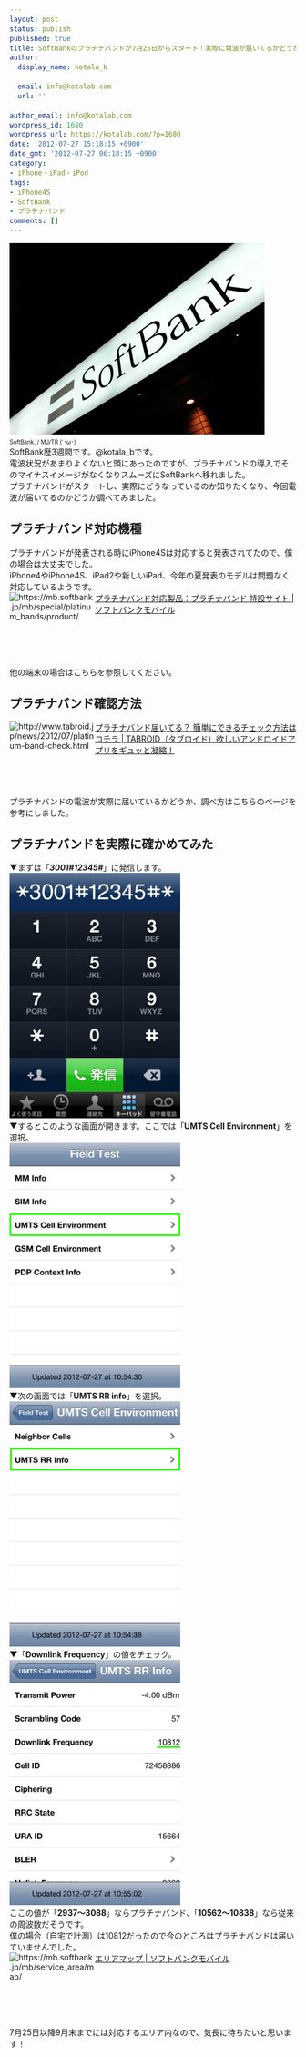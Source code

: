 ```yaml
---
layout: post
status: publish
published: true
title: SoftBankのプラチナバンドが7月25日からスタート！実際に電波が届いてるかどうか調べてみた！
author:
  display_name: kotala_b

  email: info@kotalab.com
  url: ''

author_email: info@kotalab.com
wordpress_id: 1680
wordpress_url: https://kotalab.com/?p=1680
date: '2012-07-27 15:18:15 +0900'
date_gmt: '2012-07-27 06:18:15 +0900'
category:
- iPhone・iPad・iPod
tags:
- iPhone4S
- SoftBank
- プラチナバンド
comments: []
---
```

<p><a href="/wp-content/uploads/platinum_120727.jpg" target="_blank"><img src="/wp-content/uploads/platinum_120727.jpg" alt="" title="platinum_120727" width="448" height="336" class="alignnone size-full wp-image-1681" /></a><br />
<span style="font-size:10px;"><a href="https://www.flickr.com/photos/mujitra/4808589278/" target="_blank">SoftBank.</a> / MJ/TR (&acute;･&omega;･)</span><br />
SoftBank歴3週間です。@kotala_bです。<br />
電波状況があまりよくないと頭にあったのですが、プラチナバンドの導入でそのマイナスイメージがなくなりスムーズにSoftBankへ移れました。<br />
プラチナバンドがスタートし、実際にどうなっているのか知りたくなり、今回電波が届いてるのかどうか調べてみました。<br />
</p>
<!--more-->
<h2>プラチナバンド対応機種</h2>
<p>プラチナバンドが発表される時にiPhone4Sは対応すると発表されてたので、僕の場合は大丈夫でした。<br />
iPhone4やiPhone4S、iPad2や新しいiPad、今年の夏発表のモデルは問題なく対応しているようです。<br />
<a href="https://mb.softbank.jp/mb/special/platinum_bands/product/" target="_blank"><img src="https://capture.heartrails.com/150x130?http://mb.softbank.jp/mb/special/platinum_bands/product/" alt="https://mb.softbank.jp/mb/special/platinum_bands/product/" width="150" height="130" align="left" /></a><a href="https://mb.softbank.jp/mb/special/platinum_bands/product/" target="_blank">プラチナバンド対応製品：プラチナバンド 特設サイト | ソフトバンクモバイル</a><br style="clear:both;" />他の端末の場合はこちらを参照してください。</p>
<h2>プラチナバンド確認方法</h2>
<p><a href="http://www.tabroid.jp/news/2012/07/platinum-band-check.html" target="_blank"><img src="https://capture.heartrails.com/150x130?http://www.tabroid.jp/news/2012/07/platinum-band-check.html" alt="http://www.tabroid.jp/news/2012/07/platinum-band-check.html" width="150" height="130" align="left" /></a><a href="http://www.tabroid.jp/news/2012/07/platinum-band-check.html" target="_blank">プラチナバンド届いてる？ 簡単にできるチェック方法はコチラ | TABROID（タブロイド）欲しいアンドロイドアプリをギュッと凝縮！</a><br style="clear:both;" />プラチナバンドの電波が実際に届いているかどうか、調べ方はこちらのページを参考にしました。</p>
<h2>プラチナバンドを実際に確かめてみた</h2>
<p>▼まずは「<strong><em>3001#12345#</em></strong>」に発信します。<br />
<a href="/wp-content/uploads/platinum_120727_01.png" target="_blank"><img src="/wp-content/uploads/platinum_120727_01.png" alt="" title="platinum_120727_01" width="300" height="431" class="alignnone size-full wp-image-1682" /></a><br />
▼するとこのような画面が開きます。ここでは「<strong>UMTS Cell Environment</strong>」を選択。<br />
<a href="/wp-content/uploads/platinum_120727_02.png" target="_blank"><img src="/wp-content/uploads/platinum_120727_02.png" alt="" title="platinum_120727_02" width="300" height="431" class="alignnone size-full wp-image-1683" /></a><br />
▼次の画面では「<strong>UMTS RR info</strong>」を選択。<br />
<a href="/wp-content/uploads/platinum_120727_03.png" target="_blank"><img src="/wp-content/uploads/platinum_120727_03.png" alt="" title="platinum_120727_03" width="300" height="431" class="alignnone size-full wp-image-1684" /></a><br />
▼「<strong>Downlink Frequency</strong>」の値をチェック。<br />
<a href="/wp-content/uploads/platinum_120727_04.png" target="_blank"><img src="/wp-content/uploads/platinum_120727_04.png" alt="" title="platinum_120727_04" width="300" height="431" class="alignnone size-full wp-image-1685" /></a><br />
ここの値が「<strong>2937～3088</strong>」ならプラチナバンド、「<strong>10562～10838</strong>」なら従来の周波数だそうです。<br />
僕の場合（自宅で計測）は10812だったので今のところはプラチナバンドは届いていませんでした。<br />
<a href="https://mb.softbank.jp/mb/service_area/map/" target="_blank"><img src="https://capture.heartrails.com/150x130?http://mb.softbank.jp/mb/service_area/map/" alt="https://mb.softbank.jp/mb/service_area/map/" width="150" height="130" align="left" /></a><a href="https://mb.softbank.jp/mb/service_area/map/" target="_blank">エリアマップ | ソフトバンクモバイル</a><br style="clear:both;" />7月25日以降9月末までには対応するエリア内なので、気長に待ちたいと思います！</p>
